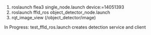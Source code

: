 1. roslaunch flea3 single_node.launch device:=14051393
2. roslaunch ffld_ros object_detector_node.launch
3. rqt_image_view (/object_detector/image)

In Progress: test_ffld_ros.launch creates detection service and client
